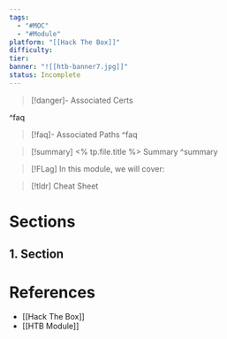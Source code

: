 ```yaml
---
tags:
  - "#MOC"
  - "#Module"
platform: "[[Hack The Box]]"
difficulty:
tier:
banner: "![[htb-banner7.jpg]]"
status: Incomplete
---
```


> [!danger]- Associated Certs
> 
^faq

> [!faq]- Associated Paths
^faq

> [!summary] <% tp.file.title %> Summary
^summary

> [!FLag] In this module, we will cover:

>[!tldr] Cheat Sheet

# Sections
## 1. Section


# References
- [[Hack The Box]]
- [[HTB Module]]
